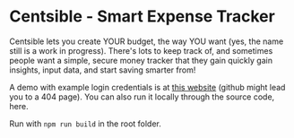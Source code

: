 # Centsible - Smart Expense Tracker

Centsible lets you create YOUR budget, the way YOU want (yes, the name still is a work in progress). There's lots to keep track of, and sometimes people want a simple, secure money tracker that they gain quickly gain insights, input data, and start saving smarter from!

A demo with example login credentials is at [this website](https://centsible-spending-hc.web.app/) (github might lead you to a 404 page). You can also run it locally through the source code, here.

Run with `npm run build` in the root folder.